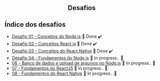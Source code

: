 

<h2 align="center">
  Desafios
</h2>

## Índice dos desafios

- [Desafio 01 - Conceitos do Node.js](https://github.com/Willian17/bootcamp-goStack-desafios/tree/master/desafio01-conceitos-do-node.js) 🚀 Done :heavy_check_mark:
- [Desafio 02 - Conceitos React.js](https://github.com/Willian17/desafios/tree/master/desafio02-conceitos-do-react.js) 🚀 Done :heavy_check_mark:
- [Desafio 03 - Conceitos do React Native](https://github.com/Willian17/desafios/tree/master/desafio03ConceitosReactNative) 🚀 Done :heavy_check_mark:
- [Desafio 04 - Fundamentos do Node.js]() :construction: In progress.. :construction:
- [06 - Banco de dados e upload de arquivos no Node.js]() :construction: In progress.. :construction:
- [07 - Fundamentos do ReactJS]() :construction: In progress.. :construction:
- [08 - Fundamentos do React Native]() :construction: In progress.. :construction:
